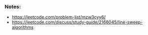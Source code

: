 ### Notes:
- https://leetcode.com/problem-list/mzw3cyy6/
- https://leetcode.com/discuss/study-guide/2166045/line-sweep-algorithms